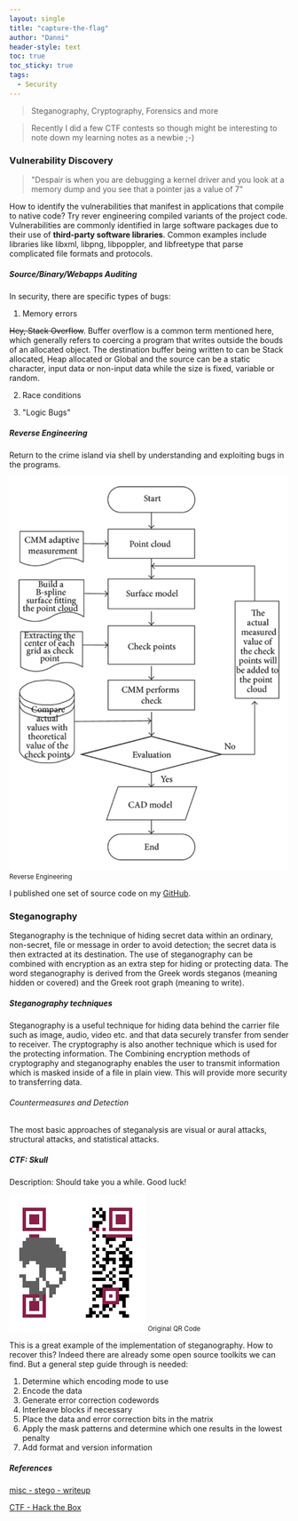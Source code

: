 ```yaml
---
layout: single
title: "capture-the-flag"
author: "Danni"
header-style: text
toc: true
toc_sticky: true
tags:
  - Security
---
```


> Steganography, Cryptography, Forensics and more

> Recently I did a few CTF contests so though might be interesting to note down my learning notes as a newbie ;-)

### Vulnerability Discovery

> "Despair is when you are debugging a kernel driver and you look at a memory dump and you see that a pointer jas a value of 7"

How to identify the vulnerabilities that manifest in applications that compile to native code? Try rever engineering compiled variants of the project code. Vulnerabilities are commonly identified in large software packages due to their use of **third-party software libraries**. Common examples include libraries like libxml, libpng, libpoppler, and libfreetype that parse complicated file formats and protocols.

##### Source/Binary/Webapps Auditing

In security, there are specific types of bugs:

1. Memory errors

~~Hey, Stack Overflow~~. Buffer overflow is a common term mentioned here, which generally refers to coercing a program that writes outside the bouds of an allocated object. The destination buffer being written to can be Stack allocated, Heap allocated or Global and the source can be a static character, input data or non-input data while the size is fixed, variable or random.

2. Race conditions

3. "Logic Bugs"

##### Reverse Engineering

Return to the crime island via shell by understanding and exploiting bugs in the programs.

![reverse](/assets/images/post/ctf/reverse.png)
<small class="img-hint">Reverse Engineering</small>

I published one set of source code on my [GitHub](https://github.com/isdanni/ResourceSpace_8_6_12718).


### Steganography

Steganography is the technique of hiding secret data within an ordinary, non-secret, file or message in order to avoid detection; the secret data is then extracted at its destination. The use of steganography can be combined with encryption as an extra step for hiding or protecting data. The word steganography is derived from the Greek words steganos (meaning hidden or covered) and the Greek root graph (meaning to write).

##### Steganography techniques

Steganography is a useful technique for hiding data behind the carrier file such as image, audio, video etc. and that data securely transfer from sender to receiver. The cryptography is also another technique which is used for the protecting information. The Combining encryption methods of cryptography and steganography enables the user to transmit information which is masked inside of a file in plain view. This will provide more security to transferring data.

###### Countermeasures and Detection

The most basic approaches of steganalysis are visual or aural attacks, structural attacks, and statistical attacks.

##### CTF: Skull

Description: Should take you a while. Good luck!

![Skull](/assets/images/post/ctf/Skull_Large.png)
<small class="img-hint">Original QR Code</small>

This is a great example of the implementation of steganography. How to recover this? Indeed there are already some open source toolkits we can find. But a general step guide through is needed:

1. Determine which encoding mode to use
2. Encode the data
3. Generate error correction codewords
4. Interleave blocks if necessary
5. Place the data and error correction bits in the matrix
6. Apply the mask patterns and determine which one results in the lowest penalty
7. Add format and version information


##### References

[misc - stego - writeup](https://github.com/pwning/public-writeup/blob/master/mma2015/misc400-qr/writeup.md)

[CTF - Hack the Box](https://ctf.hackthebox.eu/)